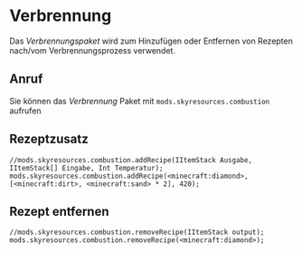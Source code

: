 # Verbrennung

Das *Verbrennungspaket* wird zum Hinzufügen oder Entfernen von Rezepten nach/vom Verbrennungsprozess verwendet.

## Anruf

Sie können das *Verbrennung* Paket mit `mods.skyresources.combustion` aufrufen

## Rezeptzusatz

```zenscript
//mods.skyresources.combustion.addRecipe(IItemStack Ausgabe, IItemStack[] Eingabe, Int Temperatur);
mods.skyresources.combustion.addRecipe(<minecraft:diamond>, [<minecraft:dirt>, <minecraft:sand> * 2], 420);
```

## Rezept entfernen

```zenscript
//mods.skyresources.combustion.removeRecipe(IItemStack output);
mods.skyresources.combustion.removeRecipe(<minecraft:diamond>);
```